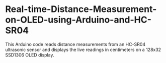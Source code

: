 # Real-time-Distance-Measurement-on-OLED-using-Arduino-and-HC-SR04
 This Arduino code reads distance measurements from an HC-SR04 ultrasonic sensor and displays the live readings in centimeters on a 128x32 SSD1306 OLED display.
